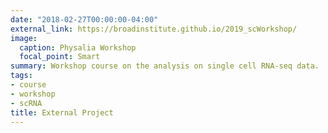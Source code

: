 ```yaml
---
date: "2018-02-27T00:00:00-04:00"
external_link: https://broadinstitute.github.io/2019_scWorkshop/
image:
  caption: Physalia Workshop
  focal_point: Smart
summary: Workshop course on the analysis on single cell RNA-seq data.
tags:
- course
- workshop
- scRNA
title: External Project
---
```

